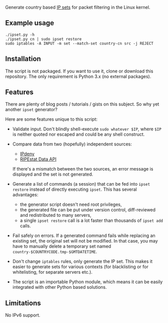 Generate country based [IP sets](http://ipset.netfilter.org/) for packet
filtering in the Linux kernel.

## Example usage

	./ipset.py -h
	./ipset.py cn | sudo ipset restore
	sudo iptables -A INPUT -m set --match-set country-cn src -j REJECT

## Installation

The script is not packaged. If you want to use it, clone or download this
repository. The only requirement is Python 3.x (no external packages).

## Features

There are plenty of blog posts / tutorials / gists on this subject. So why yet
another `ipset` generator?

Here are some features unique to this script:

- Validate input. Don't blindly shell-execute `sudo whatever $IP`, where `$IP`
  is neither quoted nor escaped and could be any shell construct.

- Compare data from two (hopefully) independent sources:
	- [IPdeny](http://www.ipdeny.com/ipblocks/)
	- [RIPEstat Data API](https://stat.ripe.net/docs/data_api#country-resource-list)

  If there's a mismatch between the two sources, an error message is displayed
  and the set is not generated.

- Generate a list of commands (a session) that can be fed into `ipset restore`
  instead of directly executing `ipset`. This has several advantages:
	- the generator script doesn't need root privileges,
	- the generated file can be put under version control, diff-reviewed
	  and redistributed to many servers,
	- a single `ipset restore` call is a lot faster than thousands of
	  `ipset add` calls.

- Fail safely on errors. If a generated command fails while replacing an
  existing set, the original set will not be modified. In that case, you may
  have to manually delete a temporary set named
  `country-$COUNTRYCODE.tmp-$GMTDATETIME`.

- Don't change `iptables` rules, only generate the IP set. This makes it easier
  to generate sets for various contexts (for blacklisting or for whitelisting,
  for separate servers etc.).

- The script is an importable Python module, which means it can be easily
  integrated with other Python based solutions.

## Limitations

No IPv6 support.
